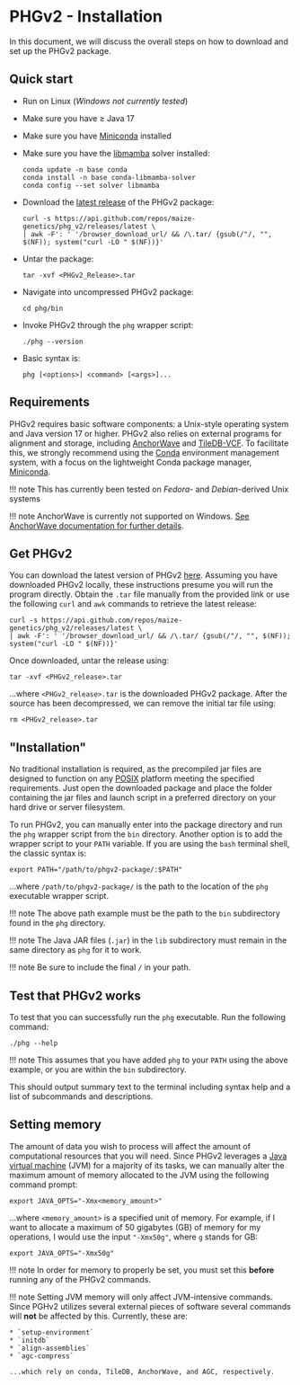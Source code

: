 # PHGv2 - Installation

In this document, we will discuss the overall steps on how
to download and set up the PHGv2 package.

## Quick start
* Run on Linux (_Windows not currently tested_)
* Make sure you have $\geq$ Java 17
* Make sure you have [Miniconda](https://docs.conda.io/projects/miniconda/en/latest/index.html#quick-command-line-install) installed
* Make sure you have the [libmamba]() solver installed:
  ```shell
  conda update -n base conda
  conda install -n base conda-libmamba-solver
  conda config --set solver libmamba
  ```
* Download the [latest release](https://github.com/maize-genetics/phg_v2/releases/latest) of the PHGv2 package:
  ```shell
  curl -s https://api.github.com/repos/maize-genetics/phg_v2/releases/latest \
  | awk -F': ' '/browser_download_url/ && /\.tar/ {gsub(/"/, "", $(NF)); system("curl -LO " $(NF))}'
  ```
* Untar the package:
  ```shell
  tar -xvf <PHGv2_Release>.tar
  ```
  
* Navigate into uncompressed PHGv2 package:
  ```shell
  cd phg/bin
  ```
* Invoke PHGv2 through the `phg` wrapper script:
  ```shell
  ./phg --version
  ```
* Basic syntax is:
  ```shell
  phg [<options>] <command> [<args>]...
  ```

## Requirements
PHGv2 requires basic software components: a Unix-style operating 
system and Java version 17 or higher. PHGv2 
also relies on external programs for alignment and storage, including 
[AnchorWave](https://github.com/baoxingsong/AnchorWave) and 
[TileDB-VCF](https://docs.tiledb.com/main/integrations-and-extensions/genomics/population-genomics). 
To facilitate this, we strongly recommend using the 
[Conda](https://en.wikipedia.org/wiki/Conda_(package_manager)) 
environment management system, with a focus on the lightweight Conda 
package manager, [Miniconda](https://conda.io/miniconda.html).

!!! note
    This has currently been tested on _Fedora_- and 
    _Debian_-derived Unix systems

!!! note
    AnchorWave is currently not supported on Windows. 
    [See AnchorWave documentation for further details](https://github.com/baoxingsong/AnchorWave#installation).


## Get PHGv2
You can download the latest version of PHGv2 
[here](https://github.com/maize-genetics/phg_v2/releases/latest). 
Assuming you have downloaded PHGv2 locally, these instructions 
presume you will run the program directly. Obtain the `.tar` file 
manually from the provided link or use the following `curl` and `awk` 
commands to retrieve the latest release:

```shell
curl -s https://api.github.com/repos/maize-genetics/phg_v2/releases/latest \
| awk -F': ' '/browser_download_url/ && /\.tar/ {gsub(/"/, "", $(NF)); system("curl -LO " $(NF))}'
```

Once downloaded, untar the release using:
```
tar -xvf <PHGv2_release>.tar
```
...where `<PHGv2_release>.tar` is the
downloaded PHGv2 package. After the source has been decompressed,
we can remove the initial tar file using: 
```
rm <PHGv2_release>.tar
```


## "Installation"
No traditional installation is required, as the precompiled jar 
files are designed to function on any 
[POSIX](https://en.wikipedia.org/wiki/POSIX) platform meeting the 
specified requirements. Just open the downloaded package and place 
the folder containing the jar files and launch script in a preferred 
directory on your hard drive or server filesystem.

To run PHGv2, you can manually enter into the package directory and
run the `phg` wrapper script from the `bin` directory. Another
option is to add the wrapper script to your `PATH` variable. If you
are using the `bash` terminal shell, the classic syntax is:

```shell
export PATH="/path/to/phgv2-package/:$PATH"
```

...where `/path/to/phgv2-package/` is the path to the location of the
`phg` executable wrapper script.

!!! note
    The above path example must be the path to the `bin` subdirectory
    found in the `phg` directory.
 
!!! note
    The Java JAR files (`.jar`) in the `lib` subdirectory
    must remain in the same directory as `phg` for it to work.

!!! note
    Be sure to include the final `/` in your path.


## Test that PHGv2 works
To test that you can successfully run the `phg` executable. Run
the following command:

```shell
./phg --help
```

!!! note
    This assumes that you have added `phg` to your `PATH` using the
    above example, or you are within the `bin` subdirectory.

This should output summary text to the terminal including syntax
help and a list of subcommands and descriptions.


## Setting memory
The amount of data you wish to process will affect the amount of
computational resources that you will need. Since PHGv2 leverages
a [Java virtual machine](https://en.wikipedia.org/wiki/Java_virtual_machine) 
(JVM) for a majority of its tasks, we can manually alter the maximum 
amount of memory allocated to the JVM using the following command 
prompt:

```shell
export JAVA_OPTS="-Xmx<memory_amount>"
```

...where `<memory_amount>` is a specified unit of memory. For 
example, if I want to allocate a maximum of 50 gigabytes (GB) of 
memory for my operations, I would use the input `"-Xmx50g"`, where `g`
stands for GB:

```shell
export JAVA_OPTS="-Xmx50g"
```

!!! note
    In order for memory to properly be set, you must set this
    **before** running any of the PHGv2 commands.

!!! note
    Setting JVM memory will only affect JVM-intensive commands. Since
    PGHv2 utilizes several external pieces of software several commands
    will **not** be affected by this. Currently, these are:
    
    * `setup-environment`
    * `initdb`
    * `align-assemblies`
    * `agc-compress`
    
    ...which rely on conda, TileDB, AnchorWave, and AGC, respectively.

